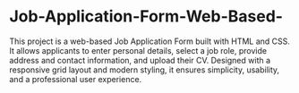 # Job-Application-Form-Web-Based-
This project is a web-based Job Application Form built with HTML and CSS. It allows applicants to enter personal details, select a job role, provide address and contact information, and upload their CV. Designed with a responsive grid layout and modern styling, it ensures simplicity, usability, and a professional user experience.

